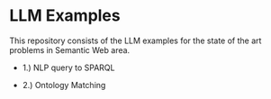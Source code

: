 # LLM Examples
This repository consists of the LLM examples for the state of the art problems in Semantic Web area.

* 1.) NLP query to SPARQL
  
* 2.) Ontology Matching


